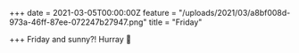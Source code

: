 +++
date = 2021-03-05T00:00:00Z
feature = "/uploads/2021/03/a8bf008d-973a-46ff-87ee-072247b27947.png"
title = "Friday"

+++
Friday and sunny?! Hurray 🥳